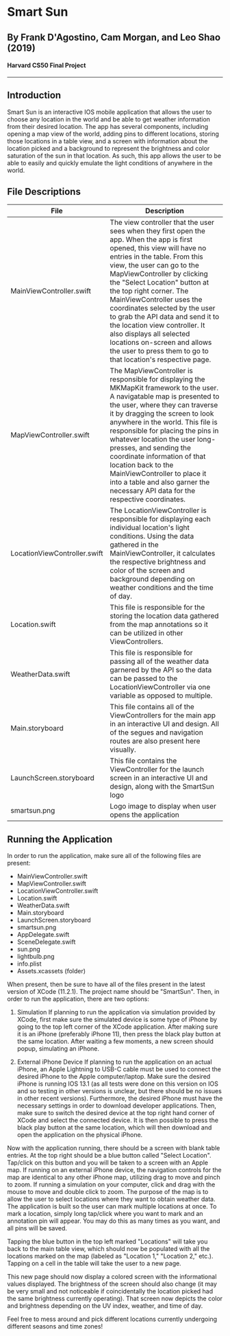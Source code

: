 
# Smart Sun
## By Frank D'Agostino, Cam Morgan, and Leo Shao (2019)
#### Harvard CS50 Final Project
---
## Introduction
Smart Sun is an interactive IOS mobile application that allows the user to choose any location in the world and be able to get weather information from their desired location. The app has several components, including opening a map view of the world, adding pins to different locations, storing those locations in a table view, and a screen with information about the location picked and a background to represent the brightness and color saturation of the sun in that location. As such, this app allows the user to be able to easily and quickly emulate the light conditions of anywhere in the world.

## File Descriptions
|File|Description  |
|--|--|
|MainViewController.swift  | The view controller that the user sees when they first open the app. When the app is first opened, this view will have no entries in the table. From this view, the user can go to the MapViewController by clicking the "Select Location" button at the top right corner. The MainViewController uses the coordinates selected by the user to grab the API data and send it to the location view controller. It also displays all selected locations on-screen and allows the user to press them to go to that location's respective page. |
|MapViewController.swift| The MapViewController is responsible for displaying the MKMapKit framework to the user. A navigatable map is presented to the user, where they can traverse it by dragging the screen to look anywhere in the world. This file is responsible for placing the pins in whatever location the user long-presses, and sending the coordinate information of that location back to the MainViewController to place it into a table and also garner the necessary API data for the respective coordinates.|
|LocationViewController.swift| The LocationViewController is responsible for displaying each individual location's light conditions. Using the data gathered in the MainViewController, it calculates the respective brightness and color of the screen and background depending on weather conditions and the time of day. |
|Location.swift| This file is responsible for the storing the location data gathered from the map annotations so it can be utilized in other ViewControllers.
|WeatherData.swift|This file is responsible for passing all of the weather data garnered by the API so the data can be passed to the LocationViewController via one variable as opposed to multiple.|
|Main.storyboard|This file contains all of the ViewControllers for the main app in an interactive UI and design. All of the segues and navigation routes are also present here visually.|
|LaunchScreen.storyboard|This file contains the ViewController for the launch screen in an interactive UI and design, along with the SmartSun logo|
|smartsun.png| Logo image to display when user opens the application|


## Running the Application

In order to run the application, make sure all of the following files are present:
 - MainViewController.swift
 - MapViewController.swift
 - LocationViewController.swift
 - Location.swift
 - WeatherData.swift
 - Main.storyboard
 - LaunchScreen.storyboard
 - smartsun.png
 - AppDelegate.swift
 - SceneDelegate.swift
 - sun.png
 - lightbulb.png
 - info.plist
 - Assets.xcassets (folder)

When present, then be sure to have all of the files present in the latest version of XCode (11.2.1). The project name should be "SmartSun". Then, in order to run the application, there are two options:

 1. Simulation
If planning to run the application via simulation provided by XCode, first make sure the simulated device is some type of iPhone by going to the top left corner of the XCode application. After making sure it is an iPhone (preferably iPhone 11), then press the black play button at the same location. After waiting a few moments, a new screen should popup, simulating an iPhone.

 2. External iPhone Device
If planning to run the application on an actual iPhone, an Apple Lightning to USB-C cable must be used to connect the desired iPhone to the Apple computer/laptop. Make sure the desired iPhone is running IOS 13.1 (as all tests were done on this version on IOS and so testing in other versions is unclear, but there should be no issues in other recent versions). Furthermore, the desired iPhone must have the necessary settings in order to download developer applications.  Then, make sure to switch the desired device at the top right hand corner of XCode and select the connected device. It is then possible to press the black play button at the same location, which will then download and open the application on the physical iPhone.

Now with the application running, there should be a screen with blank table entries. At the top right should be a blue button called "Select Location". Tap/click on this button and you will be taken to a screen with an Apple map. If running on an external iPhone device, the navigation controls for the map are identical to any other iPhone map, utilizing drag to move and pinch to zoom. If running a simulation on your computer, click and drag with the mouse to move and double click to zoom. The purpose of the map is to allow the user to select locations where they want to obtain weather data. The application is built so the user can mark multiple locations at once. To mark a location, simply long tap/click where you want to mark and an annotation pin will appear. You may do this as many times as you want, and all pins will be saved.

Tapping the blue button in the top left marked "Locations" will take you back to the main table view, which should now be populated with all the locations marked on the map (labeled as "Location 1," "Location 2," etc.). Tapping on a cell in the table will take the user to a new page.

This new page should now display a colored screen with the informational values displayed. The brightness of the screen should also change (it may be very small and not noticeable if coincidentally the location picked had the same brightness currently operating). That screen now depicts the color and brightness depending on the UV index, weather, and time of day.

Feel free to mess around and pick different locations currently undergoing different seasons and time zones!
